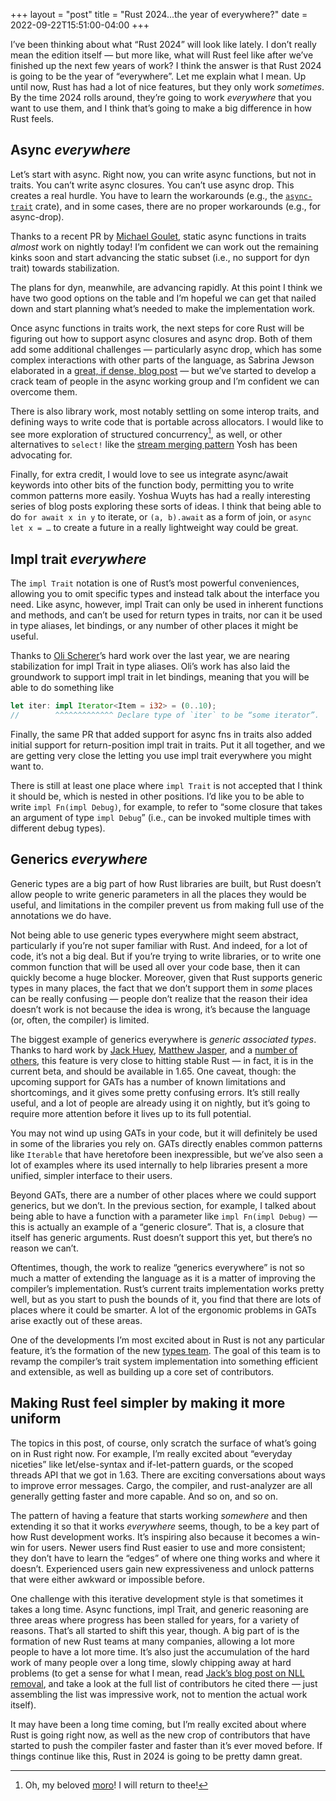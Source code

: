 +++
layout = "post"
title = "Rust 2024...the year of everywhere?"
date = 2022-09-22T15:51:00-04:00
+++

I’ve been thinking about what “Rust 2024” will look like lately. I don’t really mean the edition itself — but more like, what will Rust feel like after we’ve finished up the next few years of work? I think the answer is that Rust 2024 is going to be the year of “everywhere”. Let me explain what I mean. Up until now, Rust has had a lot of nice features, but they only work *sometimes*. By the time 2024 rolls around, they’re going to work *everywhere* that you want to use them, and I think that’s going to make a big difference in how Rust feels.

## Async *everywhere*

Let’s start with async. Right now, you can write async functions, but not in traits. You can’t write async closures. You can’t use async drop. This creates a real hurdle. You have to learn the workarounds (e.g., the [`async-trait`] crate), and in some cases, there are no proper workarounds (e.g., for async-drop).

[`async-trait`]: https://crates.io/crates/async-trait

Thanks to a recent PR by [Michael Goulet], static async functions in traits *almost* work on nightly today! I’m confident we can work out the remaining kinks soon and start advancing the static subset (i.e., no support for dyn trait) towards stabilization. 

The plans for dyn, meanwhile, are advancing rapidly. At this point I think we have two good options on the table and I’m hopeful we can get that nailed down and start planning what’s needed to make the implementation work.

Once async functions in traits work, the next steps for core Rust will be figuring out how to support async closures and async drop. Both of them add some additional challenges — particularly async drop, which has some complex interactions with other parts of the language, as Sabrina Jewson elaborated in a [great, if dense, blog post](https://sabrinajewson.org/blog/async-drop) — but we’ve started to develop a crack team of people in the async working group and I’m confident we can overcome them.

There is also library work, most notably settling on some interop traits, and defining ways to write code that is portable across allocators. I would like to see more exploration of structured concurrency[^moro], as well, or other alternatives to `select!` like the [stream merging pattern](https://blog.yoshuawuyts.com/futures-concurrency-3/#concurrent-stream-processing-with-stream-merge) Yosh has been advocating for.

[Michael Goulet]: https://github.com/compiler-errors

[^moro]: Oh, my beloved [moro]! I will return to thee!

[moro]: https://github.com/nikomatsakis/moro

Finally, for extra credit, I would love to see us integrate async/await keywords into other bits of the function body, permitting you to write common patterns more easily. Yoshua Wuyts has had a really interesting series of blog posts exploring these sorts of ideas. I think that being able to do `for await x in y` to iterate, or `(a, b).await` as a form of join, or `async let x = …` to create a future in a really lightweight way could be great.

## Impl trait *everywhere*

The `impl Trait` notation is one of Rust’s most powerful conveniences, allowing you to omit specific types and instead talk about the interface you need. Like async, however, impl Trait can only be used in inherent functions and methods, and can’t be used for return types in traits, nor can it be used in type aliases, let bindings, or any number of other places it might be useful.

Thanks to [Oli Scherer]’s hard work over the last year, we are nearing stabilization for impl Trait in type aliases. Oli’s work has also laid the groundwork to support impl trait in let bindings, meaning that you will be able to do something like

```rust
let iter: impl Iterator<Item = i32> = (0..10);
//        ^^^^^^^^^^^^^ Declare type of `iter` to be “some iterator”.
```

Finally, the same PR that added support for async fns in traits also added initial support for return-position impl trait in traits. Put it all together, and we are getting very close the letting you use impl trait everywhere you might want to.

There is still at least one place where `impl Trait` is not accepted that I think it should be, which is nested in other positions. I’d like you to be able to write `impl Fn(impl Debug)`, for example, to refer to “some closure that takes an argument of type `impl Debug`” (i.e., can be invoked multiple times with different debug types).

[Oli Scherer]: https://github.com/oli-obk

## Generics *everywhere*

Generic types are a big part of how Rust libraries are built, but Rust doesn’t allow people to write generic parameters in all the places they would be useful, and limitations in the compiler prevent us from making full use of the annotations we do have. 

Not being able to use generic types everywhere might seem abstract, particularly if you’re not super familiar with Rust. And indeed, for a lot of code, it’s not a big deal. But if you’re trying to write libraries, or to write one common function that will be used all over your code base, then it can quickly become a huge blocker. Moreover, given that Rust supports generic types in many places, the fact that we don’t support them in *some* places can be really confusing — people don’t realize that the reason their idea doesn’t work is not because the idea is wrong, it’s because the language (or, often, the compiler) is limited.

The biggest example of generics everywhere is *generic associated types*. Thanks to hard work by [Jack Huey], [Matthew Jasper], and a [number of others], this feature is very close to hitting stable Rust — in fact, it is in the current beta, and should be available in 1.65. One caveat, though: the upcoming support for GATs has a number of known limitations and shortcomings, and it gives some pretty confusing errors. It’s still really useful, and a lot of people are already using it on nightly, but it’s going to require more attention before it lives up to its full potential.

[Jack Huey]: https://github.com/jackh726/
[Matthew Jasper]: https://github.com/MatthewJasper/
[number of others]: https://blog.rust-lang.org/2021/08/03/GATs-stabilization-push.html#why-has-it-taken-so-long-to-implement-this

You may not wind up using GATs in your code, but it will definitely be used in some of the libraries you rely on. GATs directly enables common patterns like `Iterable` that have heretofore been inexpressible, but we’ve also seen a lot of examples where its used internally to help libraries present a more unified, simpler interface to their users.

Beyond GATs, there are a number of other places where we could support generics, but we don’t. In the previous section, for example, I talked about being able to have a function with a parameter like `impl Fn(impl Debug)` — this is actually an example of a “generic closure”. That is, a closure that itself has generic arguments. Rust doesn’t support this yet, but there’s no reason we can’t.

Oftentimes, though, the work to realize “generics everywhere” is not so much a matter of extending the language as it is a matter of improving the compiler’s implementation. Rust’s current traits implementation works pretty well, but as you start to push the bounds of it, you find that there are lots of places where it could be smarter. A lot of the ergonomic problems in GATs arise exactly out of these areas.

One of the developments I’m most excited about in Rust is not any particular feature, it’s the formation of the new [types team]. The goal of this team is to revamp the compiler’s trait system implementation into something efficient and extensible, as well as building up a core set of contributors. 

[types team]: https://github.com/rust-lang/types-team

## Making Rust feel simpler by making it more uniform

The topics in this post, of course, only scratch the surface of what’s going on in Rust right now. For example, I’m really excited about “everyday niceties” like let/else-syntax and if-let-pattern guards, or the scoped threads API that we got in 1.63. There are exciting conversations about ways to improve error messages. Cargo, the compiler, and rust-analyzer are all generally getting faster and more capable. And so on, and so on.

The pattern of having a feature that starts working *somewhere* and then extending it so that it works *everywhere* seems, though, to be a key part of how Rust development works. It’s inspiring also because it becomes a win-win for users. Newer users find Rust easier to use and more consistent; they don’t have to learn the “edges” of where one thing works and where it doesn’t. Experienced users gain new expressiveness and unlock patterns that were either awkward or impossible before.

One challenge with this iterative development style is that sometimes it takes a long time. Async functions, impl Trait, and generic reasoning are three areas where progress has been stalled for years, for a variety of reasons. That’s all started to shift this year, though. A big part of is the formation of new Rust teams at many companies, allowing a lot more people to have a lot more time. It’s also just the accumulation of the hard work of many people over a long time, slowly chipping away at hard problems (to get a sense for what I mean, read [Jack’s blog post on NLL removal][nllr], and take a look at the full list of contributors he cited there — just assembling the list was impressive work, not to mention the actual work itself).

[nllr]: https://jackh726.github.io/rust/2022/06/10/nll-stabilization.html#how-did-we-get-here

[“third way”]: https://smallcultfollowing.com/babysteps/blog/2022/09/19/what-i-meant-by-the-soul-of-rust/

It may have been a long time coming, but I’m really excited about where Rust is going right now, as well as the new crop of contributors that have started to push the compiler faster and faster than it’s ever moved before. If things continue like this, Rust in 2024 is going to be pretty damn great.